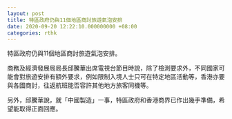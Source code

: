 ```yaml
---
layout: post
title: 特區政府仍與11個地區商討旅遊氣泡安排
date: 2020-09-20 12:22:10.000000000 +08:00
categories: rthk
---
```


特區政府仍與11個地區商討旅遊氣泡安排。

商務及經濟發展局局長邱騰華出席電視台節目時說，除了檢測要求外，不同國家可能會對旅遊安排有額外要求，例如限制入境人士只可在特定地區活動等，香港亦要與各國商討，往返航班能否容許其他地方旅客同機等。

另外，邱騰華說，就「中國製造」一事，特區政府和香港商界已作出幾手準備，希望能取得正面回應。
